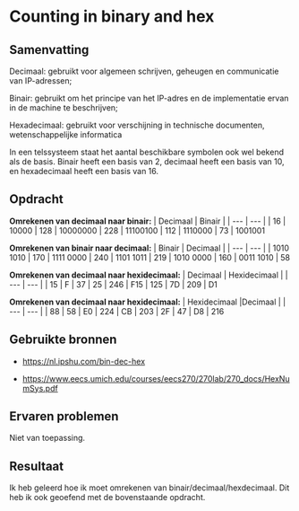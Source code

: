 # Counting in binary and hex
## Samenvatting
Decimaal: gebruikt voor algemeen schrijven, geheugen en communicatie van IP-adressen;

Binair: gebruikt om het principe van het IP-adres en de implementatie ervan in de machine te beschrijven;

Hexadecimaal: gebruikt voor verschijning in technische documenten, wetenschappelijke informatica

In een telssysteem staat het aantal beschikbare symbolen ook wel bekend als de basis. Binair heeft een basis van 2, decimaal heeft een basis van 10, en hexadecimaal heeft een basis van 16.
## Opdracht

**Omrekenen van decimaal naar binair:**
| Decimaal    | Binair |
| ---         | ---    |
| 16          | 10000
| 128         | 10000000
| 228         | 11100100
| 112         | 1110000
| 73          | 1001001

**Omrekenen van binair naar decimaal:**
| Binair      | Decimaal |
| ---         | ---      |
| 1010 1010   | 170
| 1111 0000   | 240
| 1101 1011   | 219
| 1010 0000   | 160
| 0011 1010   | 58

**Omrekenen van decimaal naar hexidecimaal:**
| Decimaal      | Hexidecimaal |
| ---         | ---            |
| 15          | F
| 37          | 25
| 246         | F15
| 125         | 7D
| 209         | D1

**Omrekenen van decimaal naar hexidecimaal:**
| Hexidecimaal      |Decimaal |
| ---         | ---           |
| 88          | 58
| E0          | 224
| CB          | 203
| 2F          | 47
| D8          | 216

## Gebruikte bronnen
- https://nl.ipshu.com/bin-dec-hex

- https://www.eecs.umich.edu/courses/eecs270/270lab/270_docs/HexNumSys.pdf

## Ervaren problemen
Niet van toepassing.

## Resultaat
Ik heb geleerd hoe ik moet omrekenen van binair/decimaal/hexdecimaal. Dit heb ik ook geoefend met de bovenstaande opdracht.